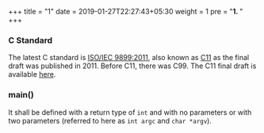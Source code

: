 +++
title = "1"
date =  2019-01-27T22:27:43+05:30
weight = 1
pre = "<b>1. </b>"
+++

### C Standard
The latest C standard is [ISO/IEC 9899:2011](https://en.wikipedia.org/wiki/C11_(C_standard_revision)), also known as [C11](https://en.wikipedia.org/wiki/C11_(C_standard_revision)) as the final draft was published in 2011. Before C11, there was C99. The C11 final draft is available [here](https://www.open-std.org/jtc1/sc22/wg14/www/docs/n1570.pdf).

### main()
It shall be defined with a return type of `int` and with no parameters or with two parameters (referred to here as `int argc` and `char *argv`).